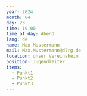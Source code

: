 ```yaml
---
year: 2024
month: 04
day: 23
time: 19:00
time_of_day: Abend
lang: de
name: Max Mustermann
mail: Max.Mustermann@dlrg.de
location: unser Vereinsheim
position: Jugendleiter
items:
  - Punkt1
  - Punkt2
  - Punkt3
---
```


